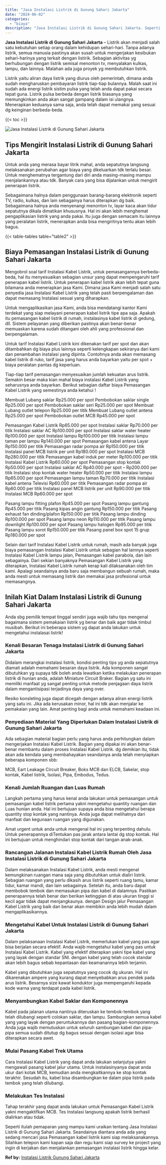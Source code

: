 ```yaml
---
title: "Jasa Instalasi Listrik di Gunung Sahari Jakarta"
date: "2024-06-02"
categories: 
  - "biaya"
description: "Jasa Instalasi Listrik di Gunung Sahari Jakarta. Seperti itulah pemaparan yang mampu kami uraikan tentang Jasa Instalasi Listrik di Gunung Sahari Jakarta. Se..."
---
```


**Jasa Instalasi Listrik di Gunung Sahari Jakarta** – Listrik akan menjadi salah satu kebutuhan setiap orang dalam kehidupan sehari-hari. Tanpa adanya listrik, semua manusia pastinya akan susah untuk mengerjakan kesibukan sehari-harinya yang terkait dengan listirik. Sebagian aktivitas yg berhubungan dengan listrik semisal menonton tv, menyalakan kulkas, lampu, dan lainnya. Malahan ada juga proyek yg membutuhkan listrik.

Listrik yaitu aliran daya listrik yang diurus oleh pemerintah, dimana anda sudah mengharuskan pembayaran listrik tiap-tiap bulannya. Malah saat ini sudah ada energi listrik sistim pulsa yang telah anda dapat pakai secara tepat guna. Listrik pulsa berbeda dengan listrik biasanya yang memungkinkan anda akan sangat gampang dalam isi ulangnya. Menerapkan keduanya sama saja, anda telah dapat memakai yang sesuai dg keinginan berbeda-beda.

{{< toc >}}

![Jasa Instalasi Listrik di Gunung Sahari Jakarta](/images/instalasi-listrik-murah23.png)

## Tips Mengirit Instalasi Listrik di Gunung Sahari Jakarta

Untuk anda yang merasa bayar litrik mahal, anda sepatutnya langsung melaksanakan perubahan agar biaya yang dikeluarkan tdk terlalu besar. Untuk menghematnya tergantung dari diri anda masing-masing mampu menjalankannya atau tdk. Banyak cara yang bisa dijalankan untuk mengirit penerapan listrik.

Sebagaimana halnya dalam penggunaan barang-barang elektronik seperti TV, radio, kulkas, dan lain sebagainya harus diterapkan dg baik. Sebagaimana halnya anda menyenangi menonton tv, layar kaca akan tidur sepatutnya dikala dimatikan khususnya. Hal ini akan lebih menghemat pengaplikasian listrik yang anda pakai. Itu juga dengan semacam itu lainnya yang peralatan listrik, menerapkan anda bisa mengiritnya tentu akan lebih bagus.

{{< table-tables table="table2" >}}

## Biaya Pemasangan Instalasi Listrik di Gunung Sahari Jakarta

Mengobrol soal tarif Instalasi Kabel Listrik, untuk pemasangannya berbeda-beda, hal itu menyesuaikan sebagian unsur yang dapat mempengaruhi tarif penerapan kabel listrik. Untuk penerapan kabel listrik akan lebih tepat guna bilamana anda menerapkan jasa Kami. Dimana jasa Kami menjadi salah satu penyedia jasa Instalasi Kabel Listrik yang telah pasti berpengalaman dan dapat memasang Instalasi sesuai yang diharapkan.

Untuk mengaplikasikan jasa Kami, anda bisa mendatangi kantor Kami terdekat yang siap melayani penerapan kabel listrik tipe apa saja. Apakah itu pemasangan kabel listrik di rumah, instalasinya kabel listrik di gedung, dll. Sistem pelayanan yang diberikan pastinya akan benar-benar memuaskan karena sudah ditangani oleh ahli yang professional dan berpengalaman.

Untuk tarif Instalasi Kabel Listrik kini dikenakan tarif per spot dan akan ditambahkan dg biaya plus lainnya seperti kelengkapan sekiranya dari kami dan penambahan instalasi yang dipinta. Contohnya anda akan memasang kabel listrik di ruko, tarif jasa yang harus anda bayarkan yaitu per spot + biaya peralatan pantas dg keperluan.

Tiap-tiap tarif pemasangan menyesuaikan jumlah kekuatan arus listrik. Semakin besar maka kian mahal biaya instalasi Kabel Listrik yang seharusnya anda bayarkan. Berikut sebagian daftar biaya Pemasangan Kabel Listrik yang semestinya anda ketahui !

Membuat Lubang saklar Rp25.000 per spot Pembobokan saklar single Rp25.000 per spot Pembobokan saklar seri Rp25.000 per spot Membuat Lubang outlet telepon Rp25.000 per titik Membuat Lubang outlet antena Rp25.000 per spot Pembobokan outlet MCB Rp45.000 per spot

Pemasangan Kabel Listrik Rp65.000 per spot Instalasi saklar Rp70.000 per titik Instalasi saklar AC Rp100.000 per spot Instalasi saklar water heater Rp100.000 per spot Instalasi lampu Rp100.000 per titik Instalasi lampu taman per lampu Rp140.000 per spot Pemasangan kabel antena Layar Rp150.000 per titik Pemasangan radar pompa air Rp150.000 per titik Instalasi panel MCB listrik per unit Rp180.000 per spot Instalasi MCB Rp280.000 per titik Pemasangan kabel induk per meter Rp100.000 per titik Instalasi Kabel Listrik Rp60.000 per spot Pemasangan stop kontak Rp50.000 per spot Instalasi saklar AC Rp40.000 per spot – Rp200.000 per titik Instalasi stop kontak water heater Rp50.000 per titik Instalasi lampu Rp65.000 per spot Pemasangan lampu taman Rp70.000 per titik Instalasi kabel antena Televisi Rp60.000 per titik Pemasangan radar pompa air Rp60.000 per titik Instalasi panel MCB listrik per unit Rp90.000 per titik Instalasi MCB Rp60.000 per spot

Pasang lampu fitting plafon Rp45.000 per spot Pasang lampu gantung Rp45.000 per titik Pasang kipas angin gantung Rp150.000 per titik Pasang exhaust fan dinding/plafon Rp150.000 per titik Pasang lampu dinding Rp100.000 per spot Pasang lampu neon Rp110.000 per titik Pasang lampu downlight Rp100.000 per spot Pasang lampu halogen Rp95.000 per titik Pasang lampu sorot Rp150.000 per titik Pasang panel box spot 15 grup Rp180.000 per spot

Selain dari tarif Instalasi Kabel Listrik untuk rumah, masih ada banyak juga biaya pemasangan Instalasi Kabel Listrik untuk sebagian hal lainnya seperti Instalasi Kabel Listrik lampu jalan, Pemasangan kabel parabola, dan lain sebagainya. Dari sekian banyaknya Pemasangan Kabel Listrik yang diterapkan, Instalasi Kabel Listrik rumah kerap kali dilaksanakan oleh tim kami. Apalagi seandainya anda baru saja membangun sebuah rumah, maka anda mesti untuk memasang listrik dan memakai jasa profesional untuk memasangnya.

## Inilah Kiat Dalam Instalasi Listrik di Gunung Sahari Jakarta


Anda sbg pemilik tempat tinggal sendiri juga wajib tahu tips mengenal bagaimana sistem pemakaian listrik yg benar dan baik agar tidak timbul musibah. Berikut ini beberapa sistem yg dapat anda lakukan untuk mengetahui instalasai listrik!

### Kenali Besaran Tenaga Instalasi Listrik di Gunung Sahari Jakarta

Didalam merangkai instalasi listrik, kondisi penting tips yg anda sepatutnya diamati adalah memahami besaran daya listrik. Ada komponen sangat dibutuhkan yg supaya tdk boleh anda lewatkan ketika melakukan penerapan listrik di hunian anda, adalah Miniature Circuit Braker. Bagian yg satu ini memiliki manfaat yg sangat penting untuk metode penjagaan daya listrik dalam mengantisipasi terjadinya daya yang over.

Resiko konsleting juga dapat dicegah dengan adanya aliran energi listrik yang satu ini. Jika ada kerusakan minor, hal ini tdk akan menjalar ke pemakaian yang lain. Amat penting bagi anda untuk memahami keadaan ini.

### Penyediaan Material Yang Diperlukan Dalam Instalasi Listrik di Gunung Sahari Jakarta

Ada sebagian material bagian perlu yang harus anda perhitungkan dalam mengerjakan Instalasi Kabel Listrik. Bagian yang dipakai ini akan benar-benar membantu dalam proses Instalasi Kabel Listrik. dg demikian itu, tidak akan ada kendala yang membahayakan seandainya anda telah menyiapkan beberapa komponen sbb:

MCB, Eart Leakage Circuit Breaker, Boks MCB dan ELCB, Sakelar, stop kontak, Kabel listrik, Isolasi, Pipa, Embodus, Tedus.

### Kenali Jumlah Ruangan dan Luas Rumah

Langkah pertama yang harus kenal anda lakukan untuk pemasangan untuk pemasangan kabel listrik pertama yakni mengetahui quantity ruangan dan Luas hunian anda. Hal ini bertujuan supaya anda bisa mengetahui berapa quantity stop kontak yang nantinya. Anda juga dapat melihatnya dari manfaat dan kegunaan ruangan yang digunakan.

Amat urgent untuk anda untuk mengenal hal ini yang terpenting dahulu. Untuk penerapannya diTentukan pas jarak antara lantai dg stop kontak. Hal ini bertujuan untuk menghindari stop kontak dari tangan anak-anak.

### Rancangan Jalanan Instalasi Kabel Listrik Rumah Oleh Jasa Instalasi Listrik di Gunung Sahari Jakarta

Dalam melaksanakan Instalasi Kabel Listrik, anda mesti mengenal kemungkinan ruangan mana saja yang dibutuhkan untuk dialiri listrik. Sebagian ruangan yang perlu dikasih arus listrik seperti ruang tamu, kamar tidur, kamar mandi, dan lain sebagainya. Setelah itu, anda baru dapat membobok tembok dan memasukan pipa dan kabel di dalamnya. Pastikan penerapannya telah benar dan berikan ketinggian di atas ukuran tinggi si kecil agar tidak dapat menjangkaunya. dengan Design jalur Pemasangan Kabel Listrik yang baik dan benar akan membikin anda lebih mudah dalam mengaplikasikannya.

### Mengetahui Kabel Untuk Instalasi Listrik di Gunung Sahari Jakarta

Dalam pelaksanaan Instalasi Kabel Listrik, memerlukan kabel yang pas agar bisa berjalan secara efektif. Anda wajib mengetahui kabel yang pas untuk Instalasi Kabel Listrik. Kabel yang efektif diterapkan yakni tipe kabel yang yang layak dengan standar SNI. dengan kabel yang telah cocok standar akan lebih bagus sebab kepantasan dan keamanannya lebih terjamin.

Kabel yang dibutuhkan juga sepatutnya yang cocok dg ukuran. Hal ini dikarenakan ampere yang kurang dapat menyebabkan arus pendek pada arus listrik. Besarnya size kawat konduktor juga mempengaruhi kepada kode warna yang terdapat pada kabel listrik.

### Menyambungkan Kabel Saklar dan Komponennya

Kabel pada jalanan utama nantinya diteruskan ke tembok-tembok yang telah dilubangi seperti colokan saklar, dan lampu. Sambungkan semua kabel yang yang layak dengan peruntukannya dan pasang bagian-komponennya. Anda juga wajib memutuskan untuk seluruh sambungan kabel dan pipa-pipa semua sudah ditutup dg bagus sesuai dengan isolasi agar bisa diterapkan secara awet.

### Mulai Pasang Kabel Trek Utama

Cara Instalasi Kabel Listrik yang dapat anda lakukan selanjutya yakni mengawali pasang kabel jalur utama. Untuk instalasinyanya dapat anda ukur dari kotak MCB, kemudian anda mengkaitkannya ke stop kontak terakhir. Sesudah itu, kabel bisa disambungkan ke dalam pipa listrik pada tembok yang telah dilubangi.

### Melakukan Tes Instalasi

Tahap terakhir yang dapat anda lakukan untuk Pemasangan Kabel Listrik yakni mengaktifkan MCB. Tes Instalasi langsung apakah listrik berhasil dialirkan atau tidak.

Seperti itulah pemaparan yang mampu kami uraikan tentang Jasa Instalasi Listrik di Gunung Sahari Jakarta. Seandainya diantara anda ada yang sedang mencari jasa Pemasangan kabel listrik kami siap melaksanakannya. Silahkan telepon kami kapan saja dan regu kami siap survey ke project yang ingin di kerjakan dan menjalankan pemasangan instalasi listrik hingga kelar.

**Ref by:** [Instalasi Listrik Gunung Sahari Jakarta](https://id.wikipedia.org/wiki/Instalasi)
